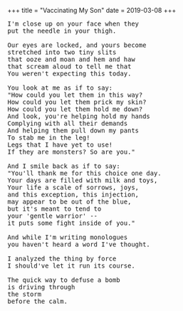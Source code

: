 +++
title = "Vaccinating My Son"
date = 2019-03-08
+++

<pre>I'm close up on your face when they
put the needle in your thigh.

Our eyes are locked, and yours become
stretched into two tiny slits
that ooze and moan and hem and haw
that scream aloud to tell me that
You weren't expecting this today.

You look at me as if to say:
"How could you let them in this way?
How could you let them prick my skin?
How could you let them hold me down?
And look, you're helping hold my hands
Complying with all their demands
And helping them pull down my pants
To stab me in the leg!
Legs that I have yet to use!
If they are monsters? So are you."

And I smile back as if to say:
"You'll thank me for this choice one day.
Your days are filled with milk and toys,
Your life a scale of sorrows, joys,
and this exception, this injection,
may appear to be out of the blue,
but it's meant to tend to
your 'gentle warrior' --
it puts some fight inside of you."

And while I'm writing monologues
you haven't heard a word I've thought.

I analyzed the thing by force
I should've let it run its course.

The quick way to defuse a bomb
is driving through
the storm
before the calm.</pre>